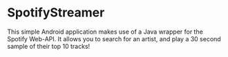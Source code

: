 # SpotifyStreamer
This simple Android application makes use of a Java wrapper for the Spotify Web-API. It allows you to search for an artist, and play a 30 second sample of their top 10 tracks!
